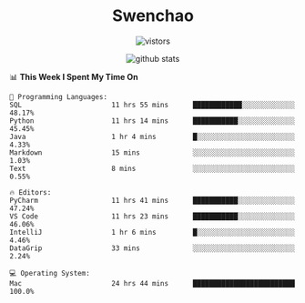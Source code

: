 <h1 align="center">Swenchao</h3>

<p align="center">
  <img src="https://visitor-badge.glitch.me/badge?page_id=Swenchao" alt="vistors" />
</p>

<p align="center">
  <img src="https://github-readme-stats.vercel.app/api?username=Swenchao&count_private=true&show_icons=true&theme=vue-dark&hide_title=true" alt="github stats" />
</p>

<!--START_SECTION:waka-->
📊 **This Week I Spent My Time On** 

```text
💬 Programming Languages: 
SQL                      11 hrs 55 mins      ████████████░░░░░░░░░░░░░   48.17% 
Python                   11 hrs 14 mins      ███████████░░░░░░░░░░░░░░   45.45% 
Java                     1 hr 4 mins         █░░░░░░░░░░░░░░░░░░░░░░░░   4.33% 
Markdown                 15 mins             ░░░░░░░░░░░░░░░░░░░░░░░░░   1.03% 
Text                     8 mins              ░░░░░░░░░░░░░░░░░░░░░░░░░   0.55%

🔥 Editors: 
PyCharm                  11 hrs 41 mins      ███████████░░░░░░░░░░░░░░   47.24% 
VS Code                  11 hrs 23 mins      ███████████░░░░░░░░░░░░░░   46.06% 
IntelliJ                 1 hr 6 mins         █░░░░░░░░░░░░░░░░░░░░░░░░   4.46% 
DataGrip                 33 mins             ░░░░░░░░░░░░░░░░░░░░░░░░░   2.24%

💻 Operating System: 
Mac                      24 hrs 44 mins      █████████████████████████   100.0%

```


<!--END_SECTION:waka-->
